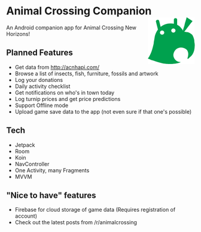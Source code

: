 # Animal Crossing Companion  <img src="app/src/main/res/drawable-v24/animal_crossing_android.png" width="125" height="125" align="right"> 

An Android companion app for Animal Crossing New Horizons!

## Planned Features
* Get data from http://acnhapi.com/
* Browse a list of insects, fish, furniture, fossils and artwork
* Log your donations
* Daily activity checklist
* Get notifications on who's in town today
* Log turnip prices and get price predictions
* Support Offline mode
* Upload game save data to the app (not even sure if that one's possible)

## Tech
* Jetpack
* Room
* Koin
* NavController
* One Activity, many Fragments
* MVVM


## "Nice to have" features
* Firebase for cloud storage of game data (Requires registration of account)
* Check out the latest posts from /r/animalcrossing
